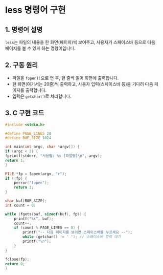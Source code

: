 # less 명령어 구현

## 1. 명령어 설명
`less`는 파일의 내용을 한 화면(페이지)씩 보여주고, 사용자가 스페이스바 등으로 다음 페이지를 볼 수 있게 하는 명령어입니다.

## 2. 구동 원리
- 파일을 `fopen()`으로 연 후, 한 줄씩 읽어 화면에 출력합니다.
- 한 화면(여기서는 20줄)씩 출력하고, 사용자 입력(스페이스바 등)을 기다려 다음 페이지를 출력합니다.
- 입력은 `getchar()`로 처리합니다.

## 3. C 구현 코드
```c
#include <stdio.h>

#define PAGE_LINES 20
#define BUF_SIZE 1024

int main(int argc, char *argv[]) {
if (argc < 2) {
fprintf(stderr, "사용법: %s [파일명]\n", argv);
return 1;
}

FILE *fp = fopen(argv, "r");
if (!fp) {
    perror("fopen");
    return 1;
}

char buf[BUF_SIZE];
int count = 0;

while (fgets(buf, sizeof(buf), fp)) {
    printf("%s", buf);
    count++;
    if (count % PAGE_LINES == 0) {
        printf("-- 다음 페이지를 보려면 스페이스바를 누르세요 --");
        while (getchar() != ' '); // 스페이스바 입력 대기
        printf("\n");
    }
}

fclose(fp);
return 0;
}
```
